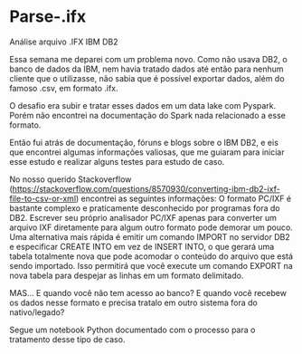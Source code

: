 # Parse-.ifx
Análise arquivo .IFX IBM DB2


Essa semana me deparei com um problema novo. Como não usava DB2, o banco de dados da IBM, nem havia tratado dados até então para nenhum cliente que o utilizasse, não sabia que é possível exportar dados, além do famoso .csv, em formato .ifx.

O desafio era subir e tratar esses dados em um data lake com Pyspark. Porém não encontrei na documentação do Spark nada relacionado a esse formato. 

Então fui atrás de documentação, fóruns e blogs sobre o IBM DB2, e eis que encontrei algumas informações valiosas, que me guiaram para iniciar esse estudo e realizar alguns testes para estudo de caso.

No nosso querido Stackoverflow (https://stackoverflow.com/questions/8570930/converting-ibm-db2-ixf-file-to-csv-or-xml) encontrei as seguintes informações:
    O formato PC/IXF é bastante complexo e praticamente desconhecido por programas fora do DB2. Escrever seu próprio analisador PC/IXF apenas para converter um arquivo IXF diretamente para algum outro formato pode demorar um pouco. Uma alternativa mais rápida é emitir um comando IMPORT no servidor DB2 e especificar CREATE INTO em vez de INSERT INTO, o que gerará uma tabela totalmente nova que pode acomodar o conteúdo do arquivo que está sendo importado. Isso permitirá que você execute um comando EXPORT na nova tabela para despejar as linhas em um formato delimitado.

MAS... E quando você não tem acesso ao banco? E quando você recebew os dados nesse formato e precisa tratalo em outro sistema fora do nativo/legado?

Segue um notebook Python documentado com o processo para o tratamento desse tipo de caso.
